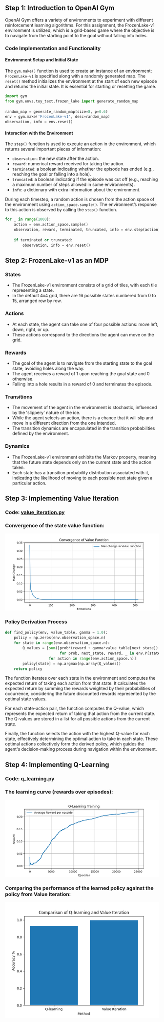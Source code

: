 
## Step 1: Introduction to OpenAI Gym

OpenAI Gym offers a variety of environments to experiment with different reinforcement learning algorithms. For this assignment, the FrozenLake-v1 environment is utilized, which is a grid-based game where the objective is to navigate from the starting point to the goal without falling into holes.

### Code Implementation and Functionality

#### Environment Setup and Initial State
The `gym.make()` function is used to create an instance of an environment; `FrozenLake-v1` is specified along with a randomly generated map. The `reset()` method initializes the environment at the start of each new episode and returns the initial state. It is essential for starting or resetting the game.

```python
import gym
from gym.envs.toy_text.frozen_lake import generate_random_map

random_map = generate_random_map(size=8, p=0.6)
env = gym.make('FrozenLake-v1', desc=random_map)
observation, info = env.reset()
```

#### Interaction with the Environment
The `step()` function is used to execute an action in the environment, which returns several important pieces of information:
- `observation`: the new state after the action.
- `reward`: numerical reward received for taking the action.
- `terminated`: a boolean indicating whether the episode has ended (e.g., reaching the goal or falling into a hole).
- `truncated`: a boolean indicating if the episode was cut off (e.g., reaching a maximum number of steps allowed in some environments).
- `info`: a dictionary with extra information about the environment.

During each timestep, a random action is chosen from the action space of the environment using `action_space.sample()`. The environment’s response to this action is observed by calling the `step()` function.

```python
for _ in range(1000):
    action = env.action_space.sample()
    observation, reward, terminated, truncated, info = env.step(action)
    
    if terminated or truncated:
        observation, info = env.reset()
```


## Step 2: FrozenLake-v1 as an MDP

### States
- The FrozenLake-v1 environment consists of a grid of tiles, with each tile representing a state.
- In the default 4x4 grid, there are 16 possible states numbered from 0 to 15, arranged row by row.

### Actions
- At each state, the agent can take one of four possible actions: move left, down, right, or up.
- These actions correspond to the directions the agent can move on the grid.

### Rewards
- The goal of the agent is to navigate from the starting state to the goal state, avoiding holes along the way.
- The agent receives a reward of 1 upon reaching the goal state and 0 otherwise.
- Falling into a hole results in a reward of 0 and terminates the episode.

### Transitions
- The movement of the agent in the environment is stochastic, influenced by the 'slippery' nature of the ice.
- While the agent selects an action, there is a chance that it will slip and move in a different direction from the one intended.
- The transition dynamics are encapsulated in the transition probabilities defined by the environment.

### Dynamics
- The FrozenLake-v1 environment exhibits the Markov property, meaning that the future state depends only on the current state and the action taken.
- Each state has a transition probability distribution associated with it, indicating the likelihood of moving to each possible next state given a particular action. 

<div style="page-break-after: always;"></div>

## Step 3: Implementing Value Iteration

### Code: [value_iteration.py](./value_iteration.py)
### Convergence of the state value function: 
![](./img/Figure_1.png)
### Policy Derivation Process
```python
def find_policy(env, value_table, gamma = 1.0):
    policy = np.zeros(env.observation_space.n)
    for state in range(env.observation_space.n):
        Q_values = [sum([prob*(reward + gamma*value_table[next_state]) 
                         for prob, next_state, reward, _ in env.P[state][action]]) 
                    for action in range(env.action_space.n)]
        policy[state] = np.argmax(np.array(Q_values))
    return policy
```
The function iterates over each state in the environment and computes the expected return of taking each action from that state. It calculates the expected return by summing the rewards weighted by their probabilities of occurrence, considering the future discounted rewards represented by the optimal state values.

For each state-action pair, the function computes the Q-value, which represents the expected return of taking that action from the current state. The Q-values are stored in a list for all possible actions from the current state.

Finally, the function selects the action with the highest Q-value for each state, effectively determining the optimal action to take in each state. These optimal actions collectively form the derived policy, which guides the agent's decision-making process during navigation within the environment.

## Step 4: Implementing Q-Learning

### Code: [q_learning.py](./q_learning.py)

### The learning curve (rewards over episodes):
![](./img/Figure_2.png)

### Comparing the performance of the learned policy against the policy from Value Iteration:
![](./img/Figure_3.png)

